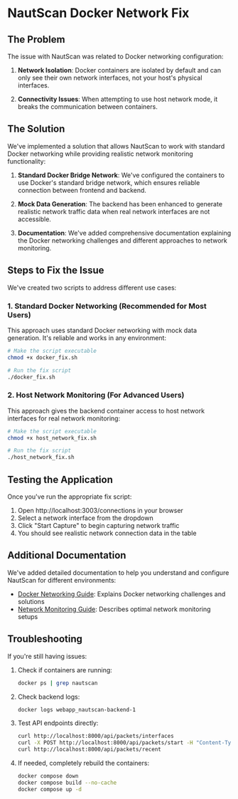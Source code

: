 # NautScan Docker Network Fix

## The Problem

The issue with NautScan was related to Docker networking configuration:

1. **Network Isolation**: Docker containers are isolated by default and can only see their own network interfaces, not your host's physical interfaces.

2. **Connectivity Issues**: When attempting to use host network mode, it breaks the communication between containers.

## The Solution

We've implemented a solution that allows NautScan to work with standard Docker networking while providing realistic network monitoring functionality:

1. **Standard Docker Bridge Network**: We've configured the containers to use Docker's standard bridge network, which ensures reliable connection between frontend and backend.

2. **Mock Data Generation**: The backend has been enhanced to generate realistic network traffic data when real network interfaces are not accessible.

3. **Documentation**: We've added comprehensive documentation explaining the Docker networking challenges and different approaches to network monitoring.

## Steps to Fix the Issue

We've created two scripts to address different use cases:

### 1. Standard Docker Networking (Recommended for Most Users)

This approach uses standard Docker networking with mock data generation. It's reliable and works in any environment:

```bash
# Make the script executable
chmod +x docker_fix.sh

# Run the fix script
./docker_fix.sh
```

### 2. Host Network Monitoring (For Advanced Users)

This approach gives the backend container access to host network interfaces for real network monitoring:

```bash
# Make the script executable
chmod +x host_network_fix.sh

# Run the fix script
./host_network_fix.sh
```

## Testing the Application

Once you've run the appropriate fix script:

1. Open http://localhost:3003/connections in your browser
2. Select a network interface from the dropdown
3. Click "Start Capture" to begin capturing network traffic
4. You should see realistic network connection data in the table

## Additional Documentation

We've added detailed documentation to help you understand and configure NautScan for different environments:

- [Docker Networking Guide](docs/docker_networking.md): Explains Docker networking challenges and solutions
- [Network Monitoring Guide](docs/network_monitoring.md): Describes optimal network monitoring setups

## Troubleshooting

If you're still having issues:

1. Check if containers are running:
   ```bash
   docker ps | grep nautscan
   ```

2. Check backend logs:
   ```bash
   docker logs webapp_nautscan-backend-1
   ```

3. Test API endpoints directly:
   ```bash
   curl http://localhost:8000/api/packets/interfaces
   curl -X POST http://localhost:8000/api/packets/start -H "Content-Type: application/json" -d '{"interface":"eth0"}'
   curl http://localhost:8000/api/packets/recent
   ```

4. If needed, completely rebuild the containers:
   ```bash
   docker compose down
   docker compose build --no-cache
   docker compose up -d
   ``` 